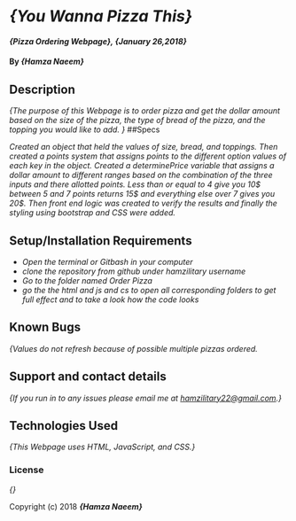 # _{You Wanna Pizza This}_

#### _{Pizza Ordering Webpage}, {January 26,2018}_

#### By _**{Hamza Naeem}**_

## Description

_{The purpose of this Webpage is to order pizza and get the dollar amount based on the size of the pizza, the type of bread of the pizza, and the topping you would like to add. }_
##Specs

_Created an object that held the values of size, bread, and toppings. Then created a points system that assigns points to the different option values of each key in the object. Created a determinePrice variable that assigns a dollar amount to different ranges based on the combination of the three inputs and there allotted points. Less than or equal to 4 give you 10$ between 5 and 7 points returns 15$ and everything else over 7 gives you 20$. Then front end logic was created to verify the results and finally the styling using bootstrap and CSS were added._


## Setup/Installation Requirements

* _Open the terminal or Gitbash in your computer_
* _clone the repository from github under hamzilitary username_
* _Go to the folder named Order Pizza_
* _go the the html and js and cs to open all corresponding folders to get full effect and to take a look how the code looks_

## Known Bugs

_{Values do not refresh because of possible multiple pizzas ordered._

## Support and contact details

_{If you run in to any issues please email me at hamzilitary22@gmail.com.}_

## Technologies Used

_{This Webpage uses HTML, JavaScript, and CSS.}_

### License

*{}*

Copyright (c) 2018 **_{Hamza Naeem}_**
